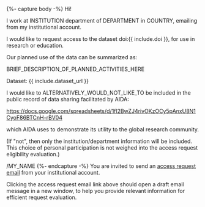 {%- capture body -%}
Hi!

I work at INSTITUTION department of DEPARTMENT in COUNTRY, emailing from my institutional account.

I would like to request access to the dataset doi:{{ include.doi }}, for use in research or education.

Our planned use of the data can be summarized as:

BRIEF_DESCRIPTION_OF_PLANNED_ACTIVITIES_HERE

Dataset: {{ include.dataset_url }}

I would like to ALTERNATIVELY_WOULD_NOT_LIKE_TO be included in the public record of data sharing facilitated by AIDA:

https://docs.google.com/spreadsheets/d/1fl2BwZJ4rivOKzOCy5pAnxU8N1CyoF86BTCnH-rBV04

which AIDA uses to demonstrate its utility to the global research community.

(If "not", then only the institution/department information will be included. This choice of personal participation is not weighed into the access request eligibility evaluation.)

/MY_NAME
{%- endcapture -%}
You are invited to send an
<a href="mailto:{{ include.to }}?cc={{ include.cc }}&subject=Requesting access to dataset doi:{{ include.doi }}&body={{ body | url_encode | replace: '+','%20' }}">access request email</a>
from your institutional account.

Clicking the access request email link above should open a draft email message
in a new window, to help you provide relevant information for efficient request
evaluation.
